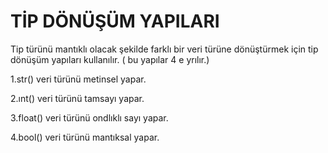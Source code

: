 #                 TİP DÖNÜŞÜM YAPILARI

Tip türünü mantıklı  olacak şekilde farklı bir veri türüne dönüştürmek için 
tip dönüşüm yapıları kullanılır. ( bu yapılar 4 e yrılır.)

1.str() veri türünü metinsel yapar.

2.ınt() veri türünü tamsayı yapar.

3.float() veri türünü ondlıklı sayı yapar.

4.bool()  veri türünü mantıksal yapar.
